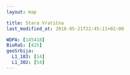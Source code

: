 ```yaml
---
layout: map

title: Stara Vratična
last_modified_at: 2018-05-21T22:45:11+02:00

WDPA: [145418]
BioRaS: [425]
geoSrbija:
  L1_183: [14]
  L1_302: [54]
---
```

